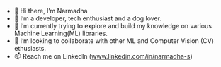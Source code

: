 - 👋 Hi there, I’m Narmadha
- 👀 I’m a developer, tech enthusiast and a dog lover. 
- 🌱 I’m currently trying to explore and build my knowledge on various Machine Learning(ML) libraries. 
- 💞️ I’m looking to collaborate with other ML and Computer Vision (CV) ethusiasts. 
- 📫 Reach me on LinkedIn (www.linkedin.com/in/narmadha-s)

<!---
N-Samb/N-Samb is a ✨ special ✨ repository because its `README.md` (this file) appears on your GitHub profile.
You can click the Preview link to take a look at your changes.
--->
